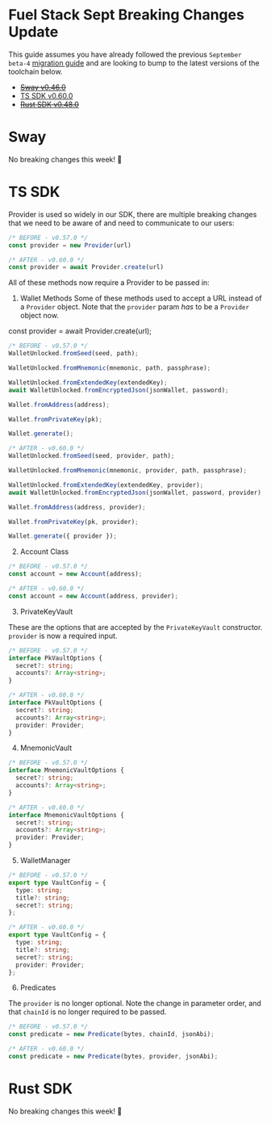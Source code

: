 # Fuel Stack Sept Breaking Changes Update

This guide assumes you have already followed the previous `September beta-4` [migration guide](https://docs.fuel.network/guides/testnet-migration/beta-3-to-beta-4-migration/) and are looking to bump to the latest versions of the toolchain below.

- ~~[Sway v0.46.0](https://github.com/FuelLabs/sway/releases/tag/v0.46.0)~~
- [TS SDK v0.60.0](https://github.com/FuelLabs/fuels-ts/releases/tag/v0.57.0)
- ~~[Rust SDK v0.48.0](https://github.com/FuelLabs/fuels-rs/releases/tag/v0.48.0)~~

# Sway
No breaking changes this week! 🌴

# TS SDK
Provider is used so widely in our SDK, there are multiple breaking changes that we need to be aware of and need to communicate to our users:

```typescript
/* BEFORE - v0.57.0 */
const provider = new Provider(url)

/* AFTER - v0.60.0 */
const provider = await Provider.create(url)
```

All of these methods now require a Provider to be passed in:

1. Wallet Methods Some of these methods used to accept a URL instead of a `Provider` object. Note that the `provider` param *has* to be a `Provider` object now.

const provider = await Provider.create(url);
```typescript
/* BEFORE - v0.57.0 */
WalletUnlocked.fromSeed(seed, path);

WalletUnlocked.fromMnemonic(mnemonic, path, passphrase);

WalletUnlocked.fromExtendedKey(extendedKey);
await WalletUnlocked.fromEncryptedJson(jsonWallet, password);

Wallet.fromAddress(address);

Wallet.fromPrivateKey(pk);

Wallet.generate();

/* AFTER - v0.60.0 */
WalletUnlocked.fromSeed(seed, provider, path);

WalletUnlocked.fromMnemonic(mnemonic, provider, path, passphrase);

WalletUnlocked.fromExtendedKey(extendedKey, provider);
await WalletUnlocked.fromEncryptedJson(jsonWallet, password, provider);

Wallet.fromAddress(address, provider);

Wallet.fromPrivateKey(pk, provider);

Wallet.generate({ provider });
```

2. Account Class

```typescript
/* BEFORE - v0.57.0 */
const account = new Account(address);

/* AFTER - v0.60.0 */
const account = new Account(address, provider);
```
3. PrivateKeyVault

These are the options that are accepted by the `PrivateKeyVault` constructor. `provider` is now a required input.

```typescript
/* BEFORE - v0.57.0 */
interface PkVaultOptions {
  secret?: string;
  accounts?: Array<string>;
}

/* AFTER - v0.60.0 */
interface PkVaultOptions {
  secret?: string;
  accounts?: Array<string>;
  provider: Provider;
}
```

4. MnemonicVault

```typescript
/* BEFORE - v0.57.0 */
interface MnemonicVaultOptions {
  secret?: string;
  accounts?: Array<string>;
}

/* AFTER - v0.60.0 */
interface MnemonicVaultOptions {
  secret?: string;
  accounts?: Array<string>;
  provider: Provider;
}
```

5. WalletManager

```typescript
/* BEFORE - v0.57.0 */
export type VaultConfig = {
  type: string;
  title?: string;
  secret?: string;
};

/* AFTER - v0.60.0 */
export type VaultConfig = {
  type: string;
  title?: string;
  secret?: string;
  provider: Provider;
};
```

6. Predicates

The `provider` is no longer optional. Note the change in parameter order, and that `chainId` is no longer required to be passed.

```typescript
/* BEFORE - v0.57.0 */ 
const predicate = new Predicate(bytes, chainId, jsonAbi);

/* AFTER - v0.60.0 */ 
const predicate = new Predicate(bytes, provider, jsonAbi);
```

# Rust SDK
No breaking changes this week! 🦀
